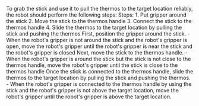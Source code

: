 To grab the stick and use it to pull the thermos to the target location reliably, the robot should perform the following steps:
    Steps:  1. Put gripper around the stick  2. Move the stick to the thermos handle  3. Connect the stick to the thermos handle  4. Slide the thermos to the target location by pulling the stick and pushing the thermos
    First, position the gripper around the stick.
    - When the robot's gripper is not around the stick and the robot's gripper is open, move the robot's gripper until the robot's gripper is near the stick and the robot's gripper is closed
    Next, move the stick to the thermos handle.
    - When the robot's gripper is around the stick but the stick is not close to the thermos handle, move the robot's gripper until the stick is close to the thermos handle
    Once the stick is connected to the thermos handle, slide the thermos to the target location by pulling the stick and pushing the thermos.
    - When the robot's gripper is connected to the thermos handle by using the stick and the robot's gripper is not above the target location, move the robot's gripper until the robot's gripper is above the target location.